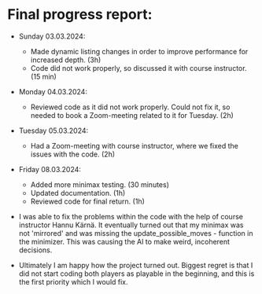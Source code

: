 # Final progress report:

- Sunday 03.03.2024:
    - Made dynamic listing changes in order to improve performance for increased depth. (3h)
    - Code did not work properly, so discussed it with course instructor. (15 min)
- Monday 04.03.2024:
    - Reviewed code as it did not work properly. Could not fix it, so needed to book a Zoom-meeting related to it for Tuesday. (2h)
- Tuesday 05.03.2024:
    - Had a Zoom-meeting with course instructor, where we fixed the issues with the code. (2h)
- Friday 08.03.2024:
    - Added more minimax testing. (30 minutes)
    - Updated documentation. (1h)
    - Reviewed code for final return. (1h)

- I was able to fix the problems within the code with the help of course instructor Hannu Kärnä. It eventually turned out that my minimax was not 'mirrored' and was missing the update_possible_moves - function in the minimizer. This was causing the AI to make weird, incoherent decisions.

- Ultimately I am happy how the project turned out. Biggest regret is that I did not start coding both players as playable in the beginning, and this is the first priority which I would fix.